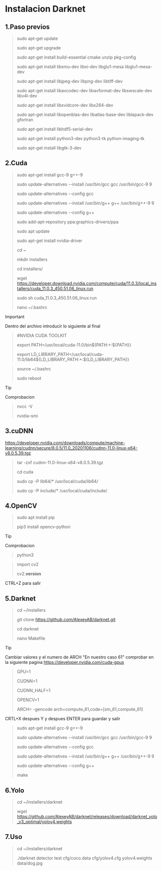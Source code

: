 # Instalacion Darknet
## 1.Paso previos
>sudo apt-get update
>
>sudo apt-get upgrade
>
>sudo apt-get install build-essential cmake unzip pkg-config
>
>sudo apt-get install libxmu-dev libxi-dev libglu1-mesa libglu1-mesa-dev
>
>sudo apt-get install libjpeg-dev libpng-dev libtiff-dev
>
>sudo apt-get install libavcodec-dev libavformat-dev libswscale-dev libv4l-dev
>
>sudo apt-get install libxvidcore-dev libx264-dev
>
>sudo apt-get install libopenblas-dev libatlas-base-dev liblapack-dev gfortran
>
>sudo apt-get install libhdf5-serial-dev
>
>sudo apt-get install python3-dev python3-tk python-imaging-tk
>
>sudo apt-get install libgtk-3-dev

## 2.Cuda
>sudo apt-get install gcc-9 g++-9
>
>sudo update-alternatives --install /usr/bin/gcc gcc /usr/bin/gcc-9 9
>
>sudo update-alternatives --config gcc
>
>sudo update-alternatives --install /usr/bin/g++ g++ /usr/bin/g++-9 9
>
>sudo update-alternatives --config g++
>
>sudo add-apt-repository ppa:graphics-drivers/ppa
>
>sudo apt update
>
>sudo apt-get install nvidia-driver
>
>cd ~
>
>mkdir installers
>
>cd installers/
>
>wget https://developer.download.nvidia.com/compute/cuda/11.0.3/local_installers/cuda_11.0.3_450.51.06_linux.run
>
>sudo sh cuda_11.0.3_450.51.06_linux.run
>
>nano ~/.bashrc

> [!IMPORTANT]
> Dentro del archivo introducir lo siguiente al final
>>#NVIDIA CUDA TOOLKIT
>>
>>export PATH=/usr/local/cuda-11.0/bin${PATH:+:${PATH}}
>>
>>export LD_LIBRARY_PATH=/usr/local/cuda-11.0/lib64${LD_LIBRARY_PATH:+:${LD_LIBRARY_PATH}}

>source ~/.bashrc
>
>sudo reboot

> [!TIP]
> Comprobacion
>>nvcc -V
>>
>>nvidia-smi

## 3.cuDNN
https://developer.nvidia.com/downloads/compute/machine-learning/cudnn/secure/8.0.5/11.0_20201106/cudnn-11.0-linux-x64-v8.0.5.39.tgz

>tar -zxf cudnn-11.0-linux-x64-v8.0.5.39.tgz
>
>cd cuda
>
>sudo cp -P lib64/* /usr/local/cuda/lib64/
>
>sudo cp -P include/* /usr/local/cuda/include/

## 4.OpenCV
>sudo apt install pip
>
>pip3 install opencv-python

> [!TIP]
> Comprobacion
>>python3
>
>>import cv2
>>
>>cv2.__version__
>>
>CTRL+Z para salir

## 5.Darknet
>cd ~/installers
>
>git clone https://github.com/AlexeyAB/darknet.git
>
>cd darknet
>
>nano Makefile

> [!TIP]
> Cambiar valores y el numero de ARCH "En nuestro caso 61" comprobar en la siguiente pagina https://developer.nvidia.com/cuda-gpus
>>GPU=1
>>
>>CUDNN=1
>>
>>CUDNN_HALF=1
>>
>>OPENCV=1
>>
>>ARCH= -gencode arch=compute_61,code=[sm_61,compute_61]
>>
>CRTL+X despues Y y despues ENTER para guardar y salir

>sudo apt-get install gcc-9 g++-9
>
>sudo update-alternatives --install /usr/bin/gcc gcc /usr/bin/gcc-9 9
>
>sudo update-alternatives --config gcc
>
>sudo update-alternatives --install /usr/bin/g++ g++ /usr/bin/g++-9 9
>
>sudo update-alternatives --config g++
> 
>make

## 6.Yolo
>cd ~/installers/darknet
>
>wget https://github.com/AlexeyAB/darknet/releases/download/darknet_yolo_v3_optimal/yolov4.weights

## 7.Uso
>cd ~/installers/darknet
>
>./darknet detector test cfg/coco.data cfg/yolov4.cfg yolov4.weights data/dog.jpg
